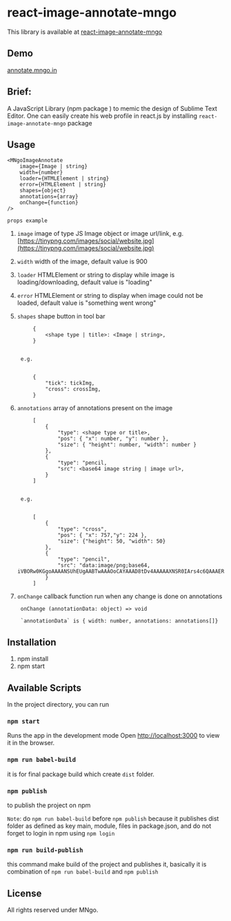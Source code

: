 # react-image-annotate-mngo
This library is available at [react-image-annotate-mngo](https://www.npmjs.com/package/react-image-annotate-mngo)

## Demo
[annotate.mngo.in](https://annotate.mngo.in)

## Brief:

A JavaScript Library (npm package ) to memic the design of Sublime Text Editor. One can easily create his web profile in react.js by installing `react-image-annotate-mngo` package

## Usage
    <MNgoImageAnnotate
        image={Image | string}
        width={number}
        loader={HTMLElement | string}
        error={HTMLElement | string}
        shapes={object}
        annotations={array}
        onChange={function}
    />

`props example`

1. `image`  image of type JS Image object or image url/link, e.g. [https://tinypng.com/images/social/website.jpg](https://tinypng.com/images/social/website.jpg)
2. `width`  width of the image, default value is 900
3. `loader`  HTMLElement or string to display while image is loading/downloading, default value is "loading"
4. `error`  HTMLElement or string to display when image could not be loaded, default value is "something went wrong"
5. `shapes`  shape button in tool bar


            {
                <shape type | title>: <Image | string>,
            }


        e.g.


            {
                "tick": tickImg,
                "cross": crossImg,
            }


6. `annotations` array of annotations present on the image


            [
                {
                    "type": <shape type or title>,
                    "pos": { "x": number, "y": number },
                    "size": { "height": number, "width": number }
                },
                {
                    "type": "pencil,
                    "src": <base64 image string | image url>,
                }
            ]


        e.g.


            [
                {
                    "type": "cross",
                    "pos": { "x": 757,"y": 224 },
                    "size": {"height": 50, "width": 50}
                },
                {
                    "type": "pencil",
                    "src": "data:image/png;base64, iVBORw0KGgoAAAANSUhEUgAABTwAAAOoCAYAAAD8tDv4AAAAAXNSR0IArs4c6QAAAERlWElmTU0AKgAAA…",
                }
            ]


5. `onChange`  callback function run when any change is done on annotations

        onChange (annotationData: object) => void

        `annotationData` is { width: number, annotations: annotations[]}



## Installation

1. npm install
2. npm start

## Available Scripts

In the project directory, you can run

### `npm start`

Runs the app in the development mode
Open [http://localhost:3000](http://localhost:3000) to view it in the browser.

### `npm run babel-build`

it is for final package build which create `dist` folder.

### `npm publish`

to publish the project on npm

`Note`: do `npm run babel-build` before `npm publish` because it publishes dist folder as defined as key main, module, files in package.json, and do not forget to login in npm using `npm login`

### `npm run build-publish`

this command make build of the project and publishes it, basically it is combination of `npm run babel-build` and `npm publish`

## License

All rights reserved under MNgo.
